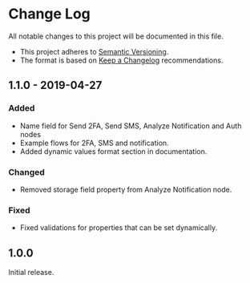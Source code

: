 # Change Log

All notable changes to this project will be documented in this file.

+ This project adheres to [Semantic Versioning](https://semver.org/spec/v2.0.0.html).
+ The format is based on [Keep a Changelog](https://keepachangelog.com/en/1.0.0/) recommendations.

## 1.1.0 - 2019-04-27

### Added
- Name field for Send 2FA, Send SMS, Analyze Notification and Auth nodes
- Example flows for 2FA, SMS and notification.
- Added dynamic values format section in documentation.

### Changed
- Removed storage field property from Analyze Notification node.

### Fixed
- Fixed validations for properties that can be set dynamically.

## 1.0.0

Initial release.

